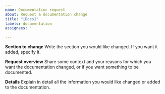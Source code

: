 ```yaml
---
name: Documentation request
about: Request a documentation change
title: "[Docs]"
labels: documentation
assignees: ''

---
```


**Section to change**
Write the section you would like changed. If you want it added, specify it.

**Request overview**
Share some context and your reasons for which you want the documentation changed, or if you want something to be documented.

**Details**
Explain in detail all the information you would like changed or added to the documentation.
